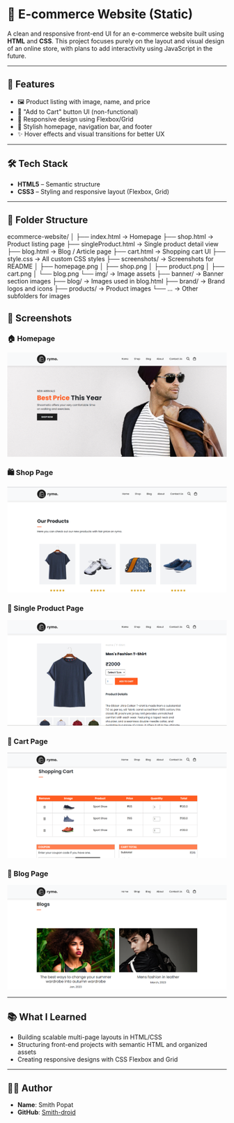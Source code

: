 # 🛒 E-commerce Website (Static)

A clean and responsive front-end UI for an e-commerce website built using **HTML** and **CSS**. This project focuses purely on the layout and visual design of an online store, with plans to add interactivity using JavaScript in the future.

---

## 🚀 Features

- 🖼️ Product listing with image, name, and price
- 🛒 "Add to Cart" button UI (non-functional)
- 📱 Responsive design using Flexbox/Grid
- 🎨 Stylish homepage, navigation bar, and footer
- ✨ Hover effects and visual transitions for better UX

---

## 🛠️ Tech Stack

- **HTML5** – Semantic structure
- **CSS3** – Styling and responsive layout (Flexbox, Grid)

---

## 📁 Folder Structure

ecommerce-website/
│
├── index.html → Homepage
├── shop.html → Product listing page
├── singleProduct.html → Single product detail view
├── blog.html → Blog / Article page
├── cart.html → Shopping cart UI
├── style.css → All custom CSS styles
├── screenshots/ → Screenshots for README
│ ├── homepage.png
│ ├── shop.png
│ ├── product.png
│ ├── cart.png
│ └── blog.png
└── img/ → Image assets
  ├── banner/ → Banner section images
  ├── blog/ → Images used in blog.html
  ├── brand/ → Brand logos and icons
  ├── products/ → Product images
  └── ... → Other subfolders for images

## 📸 Screenshots

### 🏠 Homepage
![Homepage](./screenshots/homepage.png)

### 🛍️ Shop Page
![Shop Page](./screenshots/shop.png)

### 📄 Single Product Page
![Product Page](./screenshots/product.png)

### 🛒 Cart Page
![Cart Page](./screenshots/cart.png)

### 📝 Blog Page
![Blog Page](./screenshots/blog.png)

---

## 📚 What I Learned

- Building scalable multi-page layouts in HTML/CSS
- Structuring front-end projects with semantic HTML and organized assets
- Creating responsive designs with CSS Flexbox and Grid

---

## 👨‍💻 Author

- **Name**: Smith Popat
- **GitHub**: [Smith-droid](https://github.com/Smith-droid)


